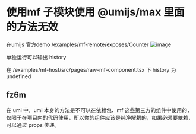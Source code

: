 # 使用mf 子模块使用 @umijs/max 里面的方法无效

在umijs 官方demo /examples/mf-remote/exposes/Counter
![image](https://github.com/umijs/umi/assets/18108674/40f6ac56-4236-4293-82b3-3fa40675f75f)

单独运行可以输出 history

在 /examples/mf-host/src/pages/raw-mf-component.tsx
下 history 为 undefined

## fz6m

在 umi 中，umi 本身的方法是不可以在依赖包、mf 这些第三方的组件中使用的，仅限于在项目内的代码使用，所以你的组件应该是纯净解耦的，如果必须要依赖，可以通过 props 传递。
